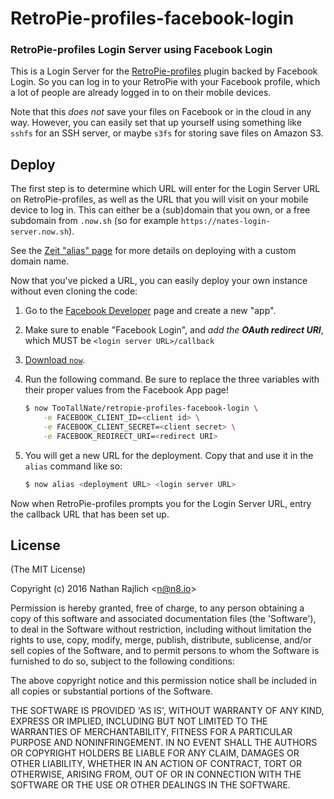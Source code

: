 RetroPie-profiles-facebook-login
================================
### RetroPie-profiles Login Server using Facebook Login

This is a Login Server for the [RetroPie-profiles][profiles] plugin
backed by Facebook Login. So you can log in to your RetroPie with
your Facebook profile, which a lot of people are already logged in
to on their mobile devices.

Note that this _does not_ save your files on Facebook or in the cloud
in any way. However, you can easily set that up yourself using
something like `sshfs` for an SSH server, or maybe `s3fs` for storing save files
on Amazon S3.


Deploy
------

The first step is to determine which URL will enter for the Login Server
URL on RetroPie-profiles, as well as the URL that you will visit on your
mobile device to log in. This can either be a (sub)domain that you own, or a
free subdomain from `.now.sh` (so for example `https://nates-login-server.now.sh`).

See the [Zeit "alias" page](https://zeit.co/world#2.-alias-your-deployments) for
more details on deploying with a custom domain name.

Now that you've picked a URL, you can easily deploy your own instance without
even cloning the code:

1. Go to the [Facebook Developer](https://developers.facebook.com/apps/) page and create a new "app".
1. Make sure to enable "Facebook Login", and _add the **OAuth redirect URI**_,
   which MUST be `<login server URL>/callback`
1. [Download `now`](https://zeit.co/download).
1. Run the following command. Be sure to replace the three variables with their
   proper values from the Facebook App page!

    ```bash
    $ now TooTallNate/retropie-profiles-facebook-login \
        -e FACEBOOK_CLIENT_ID=<client id> \
        -e FACEBOOK_CLIENT_SECRET=<client secret> \
        -e FACEBOOK_REDIRECT_URI=<redirect URI>
    ```

1. You will get a new URL for the deployment. Copy that and use it in the
   `alias` command like so:

    ```bash
    $ now alias <deployment URL> <login server URL>
    ```

Now when RetroPie-profiles prompts you for the Login Server URL, entry the
callback URL that has been set up.


License
-------

(The MIT License)

Copyright (c) 2016 Nathan Rajlich &lt;n@n8.io&gt;

Permission is hereby granted, free of charge, to any person obtaining
a copy of this software and associated documentation files (the
'Software'), to deal in the Software without restriction, including
without limitation the rights to use, copy, modify, merge, publish,
distribute, sublicense, and/or sell copies of the Software, and to
permit persons to whom the Software is furnished to do so, subject to
the following conditions:

The above copyright notice and this permission notice shall be
included in all copies or substantial portions of the Software.

THE SOFTWARE IS PROVIDED 'AS IS', WITHOUT WARRANTY OF ANY KIND,
EXPRESS OR IMPLIED, INCLUDING BUT NOT LIMITED TO THE WARRANTIES OF
MERCHANTABILITY, FITNESS FOR A PARTICULAR PURPOSE AND NONINFRINGEMENT.
IN NO EVENT SHALL THE AUTHORS OR COPYRIGHT HOLDERS BE LIABLE FOR ANY
CLAIM, DAMAGES OR OTHER LIABILITY, WHETHER IN AN ACTION OF CONTRACT,
TORT OR OTHERWISE, ARISING FROM, OUT OF OR IN CONNECTION WITH THE
SOFTWARE OR THE USE OR OTHER DEALINGS IN THE SOFTWARE.

[RetroPie]: https://retropie.org.uk/
[profiles]: https://github.com/TooTallNate/RetroPie-profiles
[server]: https://github.com/TooTallNate/RetroPie-profiles-server
